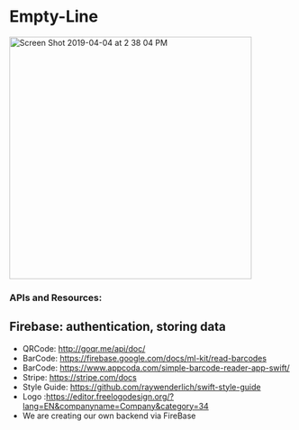 # Empty-Line

<img width="430" alt="Screen Shot 2019-04-04 at 2 38 04 PM" src="https://user-images.githubusercontent.com/43770391/55580821-64cc7380-56e9-11e9-8131-3c0fa6def99e.png">

### APIs and Resources:
## Firebase: authentication, storing data
* QRCode: http://goqr.me/api/doc/
* BarCode: https://firebase.google.com/docs/ml-kit/read-barcodes
* BarCode: https://www.appcoda.com/simple-barcode-reader-app-swift/
* Stripe: https://stripe.com/docs 
* Style Guide: https://github.com/raywenderlich/swift-style-guide 
* Logo :https://editor.freelogodesign.org/?lang=EN&companyname=Company&category=34
* We are creating our own backend via FireBase

